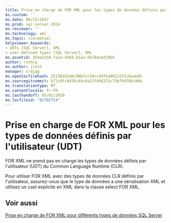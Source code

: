 ```yaml
---
title: Prise en charge de FOR XML pour les types de données définis par l’utilisateur (UDT) | Microsoft Docs
ms.custom: ''
ms.date: 06/13/2017
ms.prod: sql-server-2014
ms.reviewer: ''
ms.technology: xml
ms.topic: conceptual
helpviewer_keywords:
- UDTs [SQL Server], XML
- user-defined types [SQL Server], XML
ms.assetid: 354e2150-fa2a-4583-b1aa-6b78ae4378b6
author: rothja
ms.author: jroth
manager: craigg
ms.openlocfilehash: 25156dd240c90b7cc50cc44fba90125f5c6eab85
ms.sourcegitcommit: b72c9fc9436c44c6a21fd96223c73bf94706c06b
ms.translationtype: MT
ms.contentlocale: fr-FR
ms.lasthandoff: 05/01/2020
ms.locfileid: "82702714"
---
```

# <a name="for-xml-support-for-the-user-defined-data-types-udt"></a>Prise en charge de FOR XML pour les types de données définis par l'utilisateur (UDT)
  FOR XML ne prend pas en charge les types de données définis par l'utilisateur (UDT) du Common Language Runtime (CLR).  
  
 Pour utiliser FOR XML avec des types de données CLR définis par l'utilisateur, assurez-vous que le type de données a une sérialisation XML et utilisez un cast explicite en XML dans la clause select FOR XML.  
  
## <a name="see-also"></a>Voir aussi  
 [Prise en charge de FOR XML pour différents types de données SQL Server](for-xml-support-for-various-sql-server-data-types.md)  
  
  
